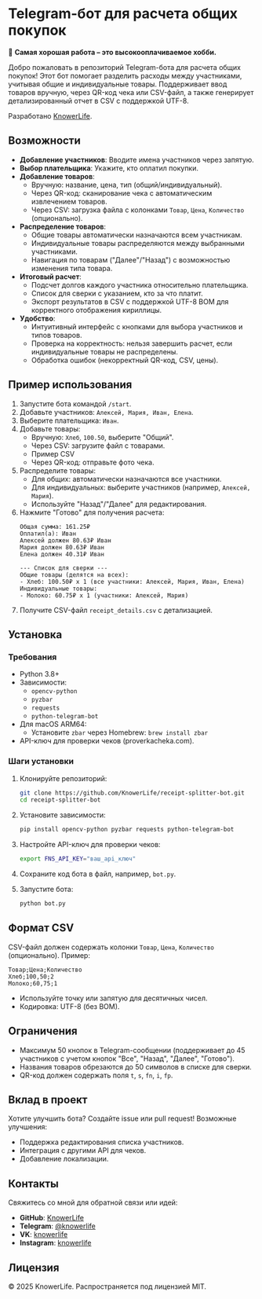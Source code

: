 # Telegram-бот для расчета общих покупок

🧠 **Самая хорошая работа – это высокооплачиваемое хобби.**

Добро пожаловать в репозиторий Telegram-бота для расчета общих покупок! Этот бот помогает разделить расходы между участниками, учитывая общие и индивидуальные товары. Поддерживает ввод товаров вручную, через QR-код чека или CSV-файл, а также генерирует детализированный отчет в CSV с поддержкой UTF-8.

Разработано [KnowerLife](https://github.com/KnowerLife).

## Возможности

- **Добавление участников**: Вводите имена участников через запятую.
- **Выбор плательщика**: Укажите, кто оплатил покупки.
- **Добавление товаров**:
  - Вручную: название, цена, тип (общий/индивидуальный).
  - Через QR-код: сканирование чека с автоматическим извлечением товаров.
  - Через CSV: загрузка файла с колонками `Товар`, `Цена`, `Количество` (опционально).
- **Распределение товаров**:
  - Общие товары автоматически назначаются всем участникам.
  - Индивидуальные товары распределяются между выбранными участниками.
  - Навигация по товарам ("Далее"/"Назад") с возможностью изменения типа товара.
- **Итоговый расчет**:
  - Подсчет долгов каждого участника относительно плательщика.
  - Список для сверки с указанием, кто за что платит.
  - Экспорт результатов в CSV с поддержкой UTF-8 BOM для корректного отображения кириллицы.
- **Удобство**:
  - Интуитивный интерфейс с кнопками для выбора участников и типов товаров.
  - Проверка на корректность: нельзя завершить расчет, если индивидуальные товары не распределены.
  - Обработка ошибок (некорректный QR-код, CSV, цены).

## Пример использования

1. Запустите бота командой `/start`.
2. Добавьте участников: `Алексей, Мария, Иван, Елена`.
3. Выберите плательщика: `Иван`.
4. Добавьте товары:
   - Вручную: `Хлеб`, `100.50`, выберите "Общий".
   - Через CSV: загрузите файл с товарами.
   - Пример CSV
   - Через QR-код: отправьте фото чека.
5. Распределите товары:
   - Для общих: автоматически назначаются все участники.
   - Для индивидуальных: выберите участников (например, `Алексей, Мария`).
   - Используйте "Назад"/"Далее" для редактирования.
6. Нажмите "Готово" для получения расчета:
   ```
   Общая сумма: 161.25₽
   Оплатил(а): Иван
   Алексей должен 80.63₽ Иван
   Мария должен 80.63₽ Иван
   Елена должен 40.31₽ Иван

   --- Список для сверки ---
   Общие товары (делятся на всех):
   - Хлеб: 100.50₽ x 1 (все участники: Алексей, Мария, Иван, Елена)
   Индивидуальные товары:
   - Молоко: 60.75₽ x 1 (участники: Алексей, Мария)
   ```
7. Получите CSV-файл `receipt_details.csv` с детализацией.

## Установка

### Требования

- Python 3.8+
- Зависимости:
  - `opencv-python`
  - `pyzbar`
  - `requests`
  - `python-telegram-bot`
- Для macOS ARM64:
  - Установите `zbar` через Homebrew: `brew install zbar`
- API-ключ для проверки чеков (proverkacheka.com).

### Шаги установки

1. Клонируйте репозиторий:
   ```bash
   git clone https://github.com/KnowerLife/receipt-splitter-bot.git
   cd receipt-splitter-bot
   ```

2. Установите зависимости:
   ```bash
   pip install opencv-python pyzbar requests python-telegram-bot
   ```

3. Настройте API-ключ для проверки чеков:
   ```bash
   export FNS_API_KEY="ваш_api_ключ"
   ```

4. Сохраните код бота в файл, например, `bot.py`.

5. Запустите бота:
   ```bash
   python bot.py
   ```

## Формат CSV

CSV-файл должен содержать колонки `Товар`, `Цена`, `Количество` (опционально). Пример:

```csv
Товар;Цена;Количество
Хлеб;100,50;2
Молоко;60,75;1
```

- Используйте точку или запятую для десятичных чисел.
- Кодировка: UTF-8 (без BOM).

## Ограничения

- Максимум 50 кнопок в Telegram-сообщении (поддерживает до 45 участников с учетом кнопок "Все", "Назад", "Далее", "Готово").
- Названия товаров обрезаются до 50 символов в списке для сверки.
- QR-код должен содержать поля `t`, `s`, `fn`, `i`, `fp`.

## Вклад в проект

Хотите улучшить бота? Создайте issue или pull request! Возможные улучшения:
- Поддержка редактирования списка участников.
- Интеграция с другими API для чеков.
- Добавление локализации.

## Контакты

Свяжитесь со мной для обратной связи или идей:

- **GitHub**: [KnowerLife](https://github.com/KnowerLife)
- **Telegram**: [@knowerlife](https://t.me/knowerlife)
- **VK**: [knowerlife](https://vk.com/knowerlife)
- **Instagram**: [knowerlife](https://instagram.com/knowerlife)

## Лицензия

© 2025 KnowerLife. Распространяется под лицензией MIT.
